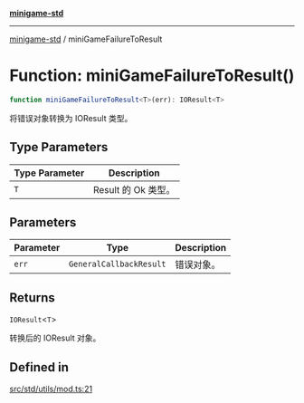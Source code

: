 [**minigame-std**](../README.md)

***

[minigame-std](../README.md) / miniGameFailureToResult

# Function: miniGameFailureToResult()

```ts
function miniGameFailureToResult<T>(err): IOResult<T>
```

将错误对象转换为 IOResult 类型。

## Type Parameters

| Type Parameter | Description |
| ------ | ------ |
| `T` | Result 的 Ok 类型。 |

## Parameters

| Parameter | Type | Description |
| ------ | ------ | ------ |
| `err` | `GeneralCallbackResult` | 错误对象。 |

## Returns

`IOResult`\<`T`\>

转换后的 IOResult 对象。

## Defined in

[src/std/utils/mod.ts:21](https://github.com/JiangJie/minigame-std/blob/ddafbfd7359780ec38a81aeff021a80d33e07eb0/src/std/utils/mod.ts#L21)
